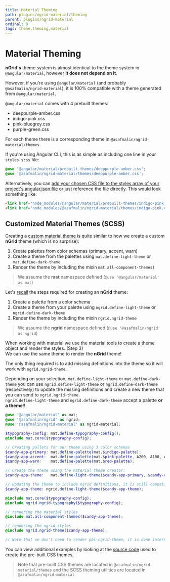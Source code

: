 ```yaml
---
title: Material Theming
path: plugins/ngrid-material/theming
parent: plugins/ngrid-material
ordinal: 0
tags: theme,theming,material
---
```

# Material Theming

**nGrid's** theme system is almost identical to the theme system in `@angular/material`, however **it does not depend on it**.

However, if you're using `@angular/material` (and probably `@asafmalin/ngrid-material`), it is 100% compatible with a theme generated from `@angular/material`.

`@angular/material` comes with 4 prebuilt themes:

- deeppurple-amber.css
- indigo-pink.css
- pink-bluegrey.css
- purple-green.css

For each theme there is a corresponding theme in `@asafmalin/ngrid-material/themes`.

If you're using Angular CLI, this is as simple as including one line in your `styles.scss` file:

```scss
@use '@angular/material/prebuilt-themes/deeppurple-amber.css';
@use '@asafmalin/ngrid-material/themes/deeppurple-amber.css';
```

Alternatively, you can [add your chosen CSS file to the styles array of your project's angular.json file](https://angular.io/guide/workspace-config#styles-and-scripts-configuration) or just reference the file directly. This would look something like:

```html
<link href="node_modules/@angular/material/prebuilt-themes/indigo-pink.css" rel="stylesheet">
<link href="node_modules/@asafmalin/ngrid-material/themes/indigo-pink.css" rel="stylesheet">
```


## Customized Material Themes (SCSS)

Creating a <a href="https://material.angular.io/guide/theming" target="_blank">custom material theme</a> is quite similar to how
we create a custom **nGrid** theme (which is no surprise):

1. Create palettes from color schemas (primary, accent, warn)
2. Create a theme from the palettes using `mat.define-light-theme` or `mat.define-dark-theme`
3. Render the theme by including the mixin `mat.all-component-themes(`

> We assume the **mat** namespace defined (`@use '@angular/material' as mat`)

Let's [recall](../../../concepts/theming/introduction#customized-themes-scss) the steps required for creating an **nGrid** theme:

1. Create a palette from a color schema
2. Create a theme from your palette using `ngrid.define-light-theme` or `ngrid.define-dark-theme`
3. Render the theme by including the mixin `ngrid.ngrid-theme`

> We assume the **ngrid** namespace defined (`@use '@asafmalin/ngrid' as ngrid`)

When working with material we use the material tools to create a theme object and render the styles. (Step 3)  
We can use the same theme to render the **nGrid** theme!

The only thing required is to add missing definitions into the theme so it will work with `ngrid.ngrid-theme`.

Depending on your selection, `mat.define-light-theme` or `mat.define-dark-theme` you can use `ngrid.define-light-theme` or `ngrid.define-dark-theme` (respectively) to update the
missing definitions and create a new theme that you can send to `ngrid.ngrid-theme`.  
`ngrid.define-light-theme` and `ngrid.define-dark-theme` accept a palette **or a theme**!!

```scss
@use '@angular/material' as mat;
@use '@asafmalin/ngrid' as ngrid;
@use '@asafmalin/ngrid-material' as ngrid-material;

$typography-config: mat.define-typography-config();
@include mat.core($typography-config);

// Creating pallets for our theme using 3 color schemas
$candy-app-primary: mat.define-palette(mat.$indigo-palette);
$candy-app-accent:  mat.define-palette(mat.$pink-palette, A200, A100, A400);
$candy-app-warn:    mat.define-palette(mat.$red-palette);

// Create the theme using the material theme creator:
$candy-app-theme:   mat.define-light-theme($candy-app-primary, $candy-app-accent, $candy-app-warn);

// Updating the theme to include ngrid definitions, it is still compatible with material!
$candy-app-theme: ngrid.define-light-theme($candy-app-theme);

@include mat.core($typography-config);
@include ngrid.ngrid-typography($typography-config);

// rendering the material styles
@include mat.all-component-themes($candy-app-theme);

// rendering the ngrid styles
@include ngrid.ngrid-theme($candy-app-theme);

// Note that we don't need to render pbl-ngrid-theme, it is done internally in pbl-ngrid-material-theme
```

You can view additional examples by looking at the <a href="https://github.com/shlomiassaf/ngrid/tree/303119a7278cec83da7d8bdd1b77953f33a5f5f9/libs/ngrid-material/src/themes/prebuilt" target="_blank">source code</a> used to create the pre-built CSS themes.

> Note that pre-built CSS themes are located in `@asafmalin/ngrid-material/themes` and the SCSS theming utilities are located in `@asafmalin/ngrid-material`
